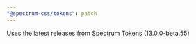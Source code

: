 ```yaml
---
"@spectrum-css/tokens": patch
---
```


Uses the latest releases from Spectrum Tokens (13.0.0-beta.55)
